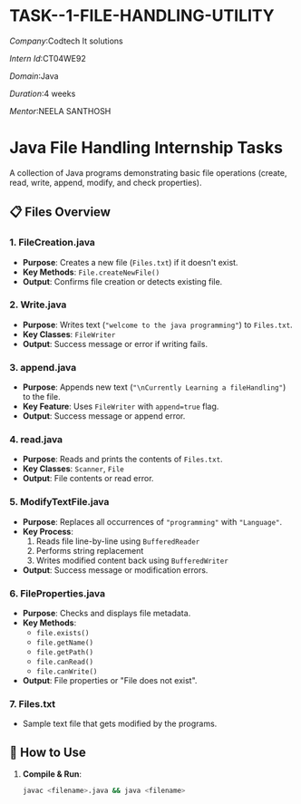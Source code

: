 # TASK--1-FILE-HANDLING-UTILITY

*Company*:Codtech It solutions

*Intern Id*:CT04WE92

*Domain*:Java

*Duration*:4 weeks

*Mentor*:NEELA SANTHOSH

# Java File Handling Internship Tasks

A collection of Java programs demonstrating basic file operations (create, read, write, append, modify, and check properties).

## 📋 Files Overview

### 1. FileCreation.java
- **Purpose**: Creates a new file (`Files.txt`) if it doesn't exist.
- **Key Methods**: `File.createNewFile()`
- **Output**: Confirms file creation or detects existing file.

### 2. Write.java
- **Purpose**: Writes text (`"welcome to the java programming"`) to `Files.txt`.
- **Key Classes**: `FileWriter`
- **Output**: Success message or error if writing fails.

### 3. append.java
- **Purpose**: Appends new text (`"\nCurrently Learning a fileHandling"`) to the file.
- **Key Feature**: Uses `FileWriter` with `append=true` flag.
- **Output**: Success message or append error.

### 4. read.java
- **Purpose**: Reads and prints the contents of `Files.txt`.
- **Key Classes**: `Scanner`, `File`
- **Output**: File contents or read error.

### 5. ModifyTextFile.java
- **Purpose**: Replaces all occurrences of `"programming"` with `"Language"`.
- **Key Process**:
  1. Reads file line-by-line using `BufferedReader`
  2. Performs string replacement
  3. Writes modified content back using `BufferedWriter`
- **Output**: Success message or modification errors.

### 6. FileProperties.java
- **Purpose**: Checks and displays file metadata.
- **Key Methods**:
  - `file.exists()`
  - `file.getName()`
  - `file.getPath()`
  - `file.canRead()`
  - `file.canWrite()`
- **Output**: File properties or "File does not exist".

### 7. Files.txt
- Sample text file that gets modified by the programs.

## 🚀 How to Use

1. **Compile & Run**:
   ```bash
   javac <filename>.java && java <filename>
